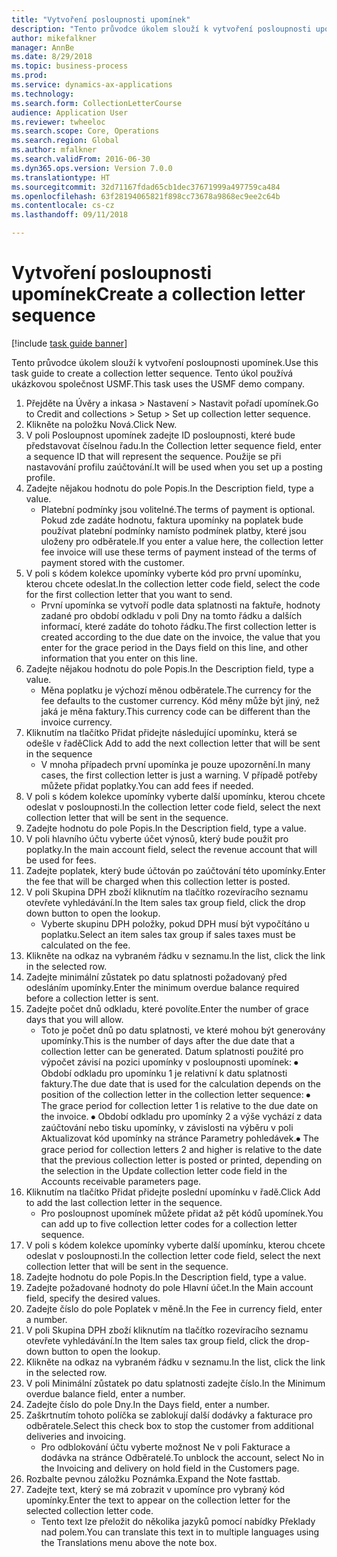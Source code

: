 ```yaml
--- 
title: "Vytvoření posloupnosti upomínek"
description: "Tento průvodce úkolem slouží k vytvoření posloupnosti upomínek."
author: mikefalkner
manager: AnnBe
ms.date: 8/29/2018
ms.topic: business-process
ms.prod: 
ms.service: dynamics-ax-applications
ms.technology: 
ms.search.form: CollectionLetterCourse
audience: Application User
ms.reviewer: twheeloc
ms.search.scope: Core, Operations
ms.search.region: Global
ms.author: mfalkner
ms.search.validFrom: 2016-06-30
ms.dyn365.ops.version: Version 7.0.0
ms.translationtype: HT
ms.sourcegitcommit: 32d71167fdad65cb1dec37671999a497759ca484
ms.openlocfilehash: 63f28194065821f898cc73678a9868ec9ee2c64b
ms.contentlocale: cs-cz
ms.lasthandoff: 09/11/2018

---
```

# <a name="create-a-collection-letter-sequence"></a><span data-ttu-id="d5377-103">Vytvoření posloupnosti upomínek</span><span class="sxs-lookup"><span data-stu-id="d5377-103">Create a collection letter sequence</span></span>

[!include [task guide banner](../../includes/task-guide-banner.md)]

<span data-ttu-id="d5377-104">Tento průvodce úkolem slouží k vytvoření posloupnosti upomínek.</span><span class="sxs-lookup"><span data-stu-id="d5377-104">Use this task guide to create a collection letter sequence.</span></span> <span data-ttu-id="d5377-105">Tento úkol používá ukázkovou společnost USMF.</span><span class="sxs-lookup"><span data-stu-id="d5377-105">This task uses the USMF demo company.</span></span>

1. <span data-ttu-id="d5377-106">Přejděte na Úvěry a inkasa > Nastavení > Nastavit pořadí upomínek.</span><span class="sxs-lookup"><span data-stu-id="d5377-106">Go to Credit and collections > Setup > Set up collection letter sequence.</span></span>
2. <span data-ttu-id="d5377-107">Klikněte na položku Nová.</span><span class="sxs-lookup"><span data-stu-id="d5377-107">Click New.</span></span>
3. <span data-ttu-id="d5377-108">V poli Posloupnost upomínek zadejte ID posloupnosti, které bude představovat číselnou řadu.</span><span class="sxs-lookup"><span data-stu-id="d5377-108">In the Collection letter sequence field, enter a sequence ID that will represent the sequence.</span></span> <span data-ttu-id="d5377-109">Použije se při nastavování profilu zaúčtování.</span><span class="sxs-lookup"><span data-stu-id="d5377-109">It will be used when you set up a posting profile.</span></span>
4. <span data-ttu-id="d5377-110">Zadejte nějakou hodnotu do pole Popis.</span><span class="sxs-lookup"><span data-stu-id="d5377-110">In the Description field, type a value.</span></span>
    * <span data-ttu-id="d5377-111">Platební podmínky jsou volitelné.</span><span class="sxs-lookup"><span data-stu-id="d5377-111">The terms of payment is optional.</span></span> <span data-ttu-id="d5377-112">Pokud zde zadáte hodnotu, faktura upomínky na poplatek bude používat platební podmínky namísto podmínek platby, které jsou uloženy pro odběratele.</span><span class="sxs-lookup"><span data-stu-id="d5377-112">If you enter a value here, the collection letter fee invoice will use these terms of payment instead of the terms of payment stored with the customer.</span></span>  
5. <span data-ttu-id="d5377-113">V poli s kódem kolekce upomínky vyberte kód pro první upomínku, kterou chcete odeslat.</span><span class="sxs-lookup"><span data-stu-id="d5377-113">In the collection letter code field, select the code for the first collection letter that you want to send.</span></span>
    * <span data-ttu-id="d5377-114">První upomínka se vytvoří podle data splatnosti na faktuře, hodnoty zadané pro období odkladu v poli Dny na tomto řádku a dalších informací, které zadáte do tohoto řádku.</span><span class="sxs-lookup"><span data-stu-id="d5377-114">The first collection letter is created according to the due date on the invoice, the value that you enter for the grace period in the Days field on this line, and other information that you enter on this line.</span></span>  
6. <span data-ttu-id="d5377-115">Zadejte nějakou hodnotu do pole Popis.</span><span class="sxs-lookup"><span data-stu-id="d5377-115">In the Description field, type a value.</span></span>
    * <span data-ttu-id="d5377-116">Měna poplatku je výchozí měnou odběratele.</span><span class="sxs-lookup"><span data-stu-id="d5377-116">The currency for the fee defaults to the customer currency.</span></span> <span data-ttu-id="d5377-117">Kód měny může být jiný, než jaká je měna faktury.</span><span class="sxs-lookup"><span data-stu-id="d5377-117">This currency code can be different than the invoice currency.</span></span>  
7. <span data-ttu-id="d5377-118">Kliknutím na tlačítko Přidat přidejte následující upomínku, která se odešle v řadě</span><span class="sxs-lookup"><span data-stu-id="d5377-118">Click Add to add the next collection letter that will be sent in the sequence</span></span>
    * <span data-ttu-id="d5377-119">V mnoha případech první upomínka je pouze upozornění.</span><span class="sxs-lookup"><span data-stu-id="d5377-119">In many cases, the first collection letter is just a warning.</span></span> <span data-ttu-id="d5377-120">V případě potřeby můžete přidat poplatky.</span><span class="sxs-lookup"><span data-stu-id="d5377-120">You can add fees if needed.</span></span>  
8. <span data-ttu-id="d5377-121">V poli s kódem kolekce upomínky vyberte další upomínku, kterou chcete odeslat v posloupnosti.</span><span class="sxs-lookup"><span data-stu-id="d5377-121">In the collection letter code field, select the next collection letter that will be sent in the sequence.</span></span>
9. <span data-ttu-id="d5377-122">Zadejte hodnotu do pole Popis.</span><span class="sxs-lookup"><span data-stu-id="d5377-122">In the Description field, type a value.</span></span>
10. <span data-ttu-id="d5377-123">V poli hlavního účtu vyberte účet výnosů, který bude použit pro poplatky.</span><span class="sxs-lookup"><span data-stu-id="d5377-123">In the main account field, select the revenue account that will be used for fees.</span></span>
11. <span data-ttu-id="d5377-124">Zadejte poplatek, který bude účtován po zaúčtování této upomínky.</span><span class="sxs-lookup"><span data-stu-id="d5377-124">Enter the fee that will be charged when this collection letter is posted.</span></span>
12. <span data-ttu-id="d5377-125">V poli Skupina DPH zboží kliknutím na tlačítko rozevíracího seznamu otevřete vyhledávání.</span><span class="sxs-lookup"><span data-stu-id="d5377-125">In the Item sales tax group field, click the drop down button to open the lookup.</span></span>
    * <span data-ttu-id="d5377-126">Vyberte skupinu DPH položky, pokud DPH musí být vypočítáno u poplatku.</span><span class="sxs-lookup"><span data-stu-id="d5377-126">Select an item sales tax group if sales taxes must be calculated on the fee.</span></span>  
13. <span data-ttu-id="d5377-127">Klikněte na odkaz na vybraném řádku v seznamu.</span><span class="sxs-lookup"><span data-stu-id="d5377-127">In the list, click the link in the selected row.</span></span>
14. <span data-ttu-id="d5377-128">Zadejte minimální zůstatek po datu splatnosti požadovaný před odesláním upomínky.</span><span class="sxs-lookup"><span data-stu-id="d5377-128">Enter the minimum overdue balance required before a collection letter is sent.</span></span>
15. <span data-ttu-id="d5377-129">Zadejte počet dnů odkladu, které povolíte.</span><span class="sxs-lookup"><span data-stu-id="d5377-129">Enter the number of grace days that you will allow.</span></span>
    * <span data-ttu-id="d5377-130">Toto je počet dnů po datu splatnosti, ve které mohou být generovány upomínky.</span><span class="sxs-lookup"><span data-stu-id="d5377-130">This is the number of days after the due date that a collection letter can be generated.</span></span> <span data-ttu-id="d5377-131">Datum splatnosti použité pro výpočet závisí na pozici upomínky v posloupnosti upomínek:   ⦁   Období odkladu pro upomínku 1 je relativní k datu splatnosti faktury.</span><span class="sxs-lookup"><span data-stu-id="d5377-131">The due date that is used for the calculation depends on the position of the collection letter in the collection letter sequence:   ⦁    The grace period for collection letter 1 is relative to the due date on the invoice.</span></span>  <span data-ttu-id="d5377-132">⦁ Období odkladu pro upomínky 2 a výše vychází z data zaúčtování nebo tisku upomínky, v závislosti na výběru v poli Aktualizovat kód upomínky na stránce Parametry pohledávek.</span><span class="sxs-lookup"><span data-stu-id="d5377-132">⦁ The grace period for collection letters 2 and higher is relative to the date that the previous collection letter is posted or printed, depending on the selection in the Update collection letter code field in the Accounts receivable parameters page.</span></span>  
16. <span data-ttu-id="d5377-133">Kliknutím na tlačítko Přidat přidejte poslední upomínku v řadě.</span><span class="sxs-lookup"><span data-stu-id="d5377-133">Click Add to add the last collection letter in the sequence.</span></span>
    * <span data-ttu-id="d5377-134">Pro posloupnost upomínek můžete přidat až pět kódů upomínek.</span><span class="sxs-lookup"><span data-stu-id="d5377-134">You can add up to five collection letter codes for a collection letter sequence.</span></span>  
17. <span data-ttu-id="d5377-135">V poli s kódem kolekce upomínky vyberte další upomínku, kterou chcete odeslat v posloupnosti.</span><span class="sxs-lookup"><span data-stu-id="d5377-135">In the collection letter code field, select the next collection letter that will be sent in the sequence.</span></span>
18. <span data-ttu-id="d5377-136">Zadejte hodnotu do pole Popis.</span><span class="sxs-lookup"><span data-stu-id="d5377-136">In the Description field, type a value.</span></span>
19. <span data-ttu-id="d5377-137">Zadejte požadované hodnoty do pole Hlavní účet.</span><span class="sxs-lookup"><span data-stu-id="d5377-137">In the Main account field, specify the desired values.</span></span>
20. <span data-ttu-id="d5377-138">Zadejte číslo do pole Poplatek v měně.</span><span class="sxs-lookup"><span data-stu-id="d5377-138">In the Fee in currency field, enter a number.</span></span>
21. <span data-ttu-id="d5377-139">V poli Skupina DPH zboží kliknutím na tlačítko rozevíracího seznamu otevřete vyhledávání.</span><span class="sxs-lookup"><span data-stu-id="d5377-139">In the Item sales tax group field, click the drop-down button to open the lookup.</span></span>
22. <span data-ttu-id="d5377-140">Klikněte na odkaz na vybraném řádku v seznamu.</span><span class="sxs-lookup"><span data-stu-id="d5377-140">In the list, click the link in the selected row.</span></span>
23. <span data-ttu-id="d5377-141">V poli Minimální zůstatek po datu splatnosti zadejte číslo.</span><span class="sxs-lookup"><span data-stu-id="d5377-141">In the Minimum overdue balance field, enter a number.</span></span>
24. <span data-ttu-id="d5377-142">Zadejte číslo do pole Dny.</span><span class="sxs-lookup"><span data-stu-id="d5377-142">In the Days field, enter a number.</span></span>
25. <span data-ttu-id="d5377-143">Zaškrtnutím tohoto políčka se zablokují další dodávky a fakturace pro odběratele.</span><span class="sxs-lookup"><span data-stu-id="d5377-143">Select this check box to stop the customer from additional deliveries and invoicing.</span></span>
    * <span data-ttu-id="d5377-144">Pro odblokování účtu vyberte možnost Ne v poli Fakturace a dodávka na stránce Odběratelé.</span><span class="sxs-lookup"><span data-stu-id="d5377-144">To unblock the account, select No in the Invoicing and delivery on hold field in the Customers page.</span></span>  
26. <span data-ttu-id="d5377-145">Rozbalte pevnou záložku Poznámka.</span><span class="sxs-lookup"><span data-stu-id="d5377-145">Expand the Note fasttab.</span></span>
27. <span data-ttu-id="d5377-146">Zadejte text, který se má zobrazit v upomínce pro vybraný kód upomínky.</span><span class="sxs-lookup"><span data-stu-id="d5377-146">Enter the text to appear on the collection letter for the selected collection letter code.</span></span>
    * <span data-ttu-id="d5377-147">Tento text lze přeložit do několika jazyků pomocí nabídky Překlady nad polem.</span><span class="sxs-lookup"><span data-stu-id="d5377-147">You can translate this text in to multiple languages using the Translations menu above the note box.</span></span>  



